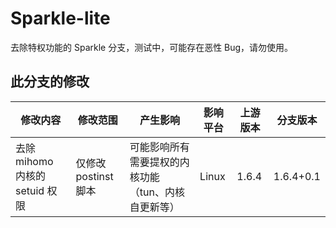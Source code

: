 # Sparkle-lite
去除特权功能的 Sparkle 分支，测试中，可能存在恶性 Bug，请勿使用。

## 此分支的修改
|修改内容|修改范围|产生影响|影响平台|上游版本|分支版本|
|-|-|-|-|-|-|
|去除 mihomo 内核的 setuid 权限|仅修改 postinst 脚本|可能影响所有需要提权的内核功能（tun、内核自更新等）|Linux|1.6.4|1.6.4+0.1|